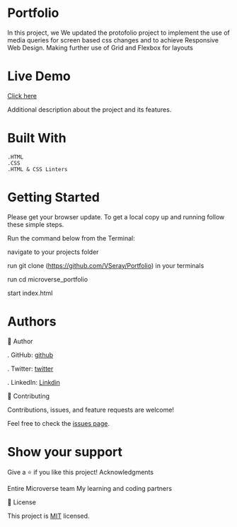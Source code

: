# Portfolio
In this project, we We updated the protofolio project to implement the use of media queries for screen based css changes and to achieve Responsive Web Design. Making further use of Grid and Flexbox for layouts


# Live Demo
[Click here](https://vseray.github.io/Portfolio/)

Additional description about the project and its features.

# Built With


    .HTML
    .CSS
    .HTML & CSS Linters


# Getting Started


Please get your browser update. To get a local copy up and running follow these simple steps.

Run the command below from the Terminal:

navigate to your projects folder

run git clone (https://github.com/VSeray/Portfolio) in your terminals

run cd microverse_portfolio

start index.html


# Authors


👤 Author

. GitHub: [github](https://github.com/VSeray)

. Twitter: [twitter](https://twitter.com/home)

. LinkedIn: [Linkdin](https://www.linkedin.com/in/vana-seraydarian-936687191/?lipi=urn%3Ali%3Apage%3Ad_flagship3_feed%3BNyso4dw6Tz6UBL%2Fqkjvtvw%3D%3D)

🤝 Contributing

Contributions, issues, and feature requests are welcome!

Feel free to check the [issues page](https://github.com/microverseinc/readme-template/issues). 


# Show your support


Give a ⭐️ if you like this project! Acknowledgments

Entire Microverse team
My learning and coding partners

📝 License

This project is [MIT](https://github.com/microverseinc/readme-template/blob/master/MIT.md) licensed.
